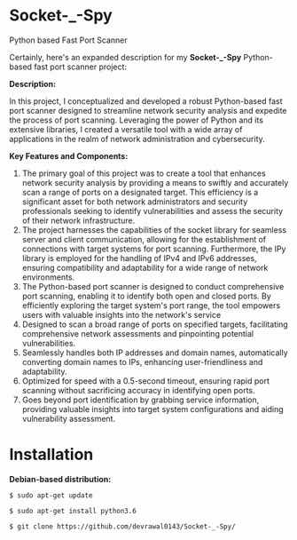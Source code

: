 # Socket-_-Spy
Python based Fast Port Scanner

Certainly, here's an expanded description for my **Socket-_-Spy** Python-based fast port scanner project:

**Description:**
<p>
In this project, I conceptualized and developed a robust Python-based fast port scanner designed to streamline network security analysis and expedite the process of port scanning. Leveraging the power of Python and its extensive libraries, I created a versatile tool with a wide array of applications in the realm of network administration and cybersecurity.
</p>

**Key Features and Components:**

<ol>
  <li>
    The primary goal of this project was to create a tool that enhances network security analysis by providing a means to swiftly and accurately scan a range of ports on a designated target. This efficiency is a significant asset for both network administrators and security professionals seeking to identify vulnerabilities and assess the security of their network infrastructure.
</li>
  <li>
    The project harnesses the capabilities of the socket library for seamless server and client communication, allowing for the establishment of connections with target systems for port scanning. Furthermore, the IPy library is employed for the handling of IPv4 and IPv6 addresses, ensuring compatibility and adaptability for a wide range of network environments.
  </li>
  <li>
    The Python-based port scanner is designed to conduct comprehensive port scanning, enabling it to identify both open and closed ports. By efficiently exploring the target system's port range, the tool empowers users with valuable insights into the network's service
  </li>

<li>Designed to scan a broad range of ports on specified targets, facilitating comprehensive network assessments and pinpointing potential vulnerabilities.</li>
<li>Seamlessly handles both IP addresses and domain names, automatically converting domain names to IPs, enhancing user-friendliness and adaptability.</li>
<li>Optimized for speed with a 0.5-second timeout, ensuring rapid port scanning without sacrificing accuracy in identifying open ports.</li>
<li>Goes beyond port identification by grabbing service information, providing valuable insights into target system configurations and aiding vulnerability assessment.</li>
</ol>

# Installation



**Debian-based distribution:**

```
$ sudo apt-get update
```
```
$ sudo apt-get install python3.6
```
```
$ git clone https://github.com/devrawal0143/Socket-_-Spy/
```

